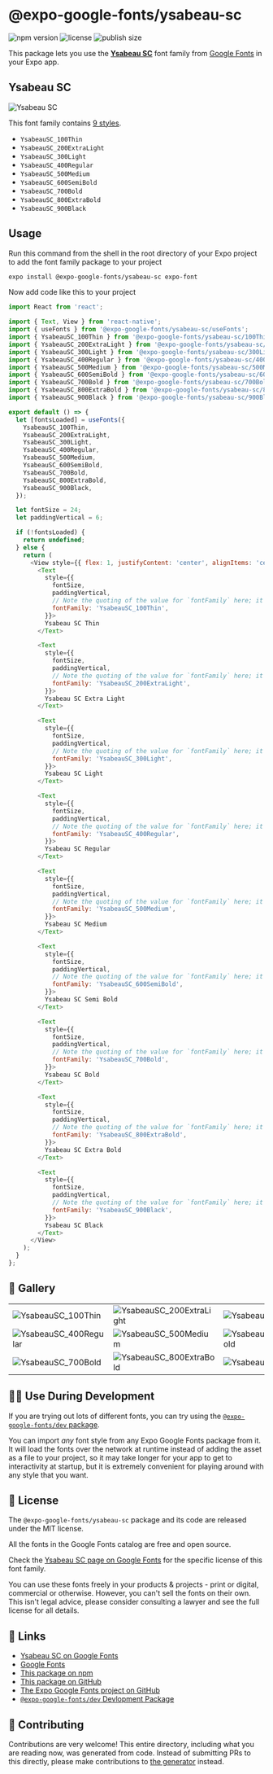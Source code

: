 # @expo-google-fonts/ysabeau-sc

![npm version](https://flat.badgen.net/npm/v/@expo-google-fonts/ysabeau-sc)
![license](https://flat.badgen.net/github/license/expo/google-fonts)
![publish size](https://flat.badgen.net/packagephobia/install/@expo-google-fonts/ysabeau-sc)

This package lets you use the [**Ysabeau SC**](https://fonts.google.com/specimen/Ysabeau+SC) font family from [Google Fonts](https://fonts.google.com/) in your Expo app.

## Ysabeau SC

![Ysabeau SC](./font-family.png)

This font family contains [9 styles](#-gallery).

- `YsabeauSC_100Thin`
- `YsabeauSC_200ExtraLight`
- `YsabeauSC_300Light`
- `YsabeauSC_400Regular`
- `YsabeauSC_500Medium`
- `YsabeauSC_600SemiBold`
- `YsabeauSC_700Bold`
- `YsabeauSC_800ExtraBold`
- `YsabeauSC_900Black`

## Usage

Run this command from the shell in the root directory of your Expo project to add the font family package to your project
```sh
expo install @expo-google-fonts/ysabeau-sc expo-font
```

Now add code like this to your project
```js
import React from 'react';

import { Text, View } from 'react-native';
import { useFonts } from '@expo-google-fonts/ysabeau-sc/useFonts';
import { YsabeauSC_100Thin } from '@expo-google-fonts/ysabeau-sc/100Thin';
import { YsabeauSC_200ExtraLight } from '@expo-google-fonts/ysabeau-sc/200ExtraLight';
import { YsabeauSC_300Light } from '@expo-google-fonts/ysabeau-sc/300Light';
import { YsabeauSC_400Regular } from '@expo-google-fonts/ysabeau-sc/400Regular';
import { YsabeauSC_500Medium } from '@expo-google-fonts/ysabeau-sc/500Medium';
import { YsabeauSC_600SemiBold } from '@expo-google-fonts/ysabeau-sc/600SemiBold';
import { YsabeauSC_700Bold } from '@expo-google-fonts/ysabeau-sc/700Bold';
import { YsabeauSC_800ExtraBold } from '@expo-google-fonts/ysabeau-sc/800ExtraBold';
import { YsabeauSC_900Black } from '@expo-google-fonts/ysabeau-sc/900Black';

export default () => {
  let [fontsLoaded] = useFonts({
    YsabeauSC_100Thin,
    YsabeauSC_200ExtraLight,
    YsabeauSC_300Light,
    YsabeauSC_400Regular,
    YsabeauSC_500Medium,
    YsabeauSC_600SemiBold,
    YsabeauSC_700Bold,
    YsabeauSC_800ExtraBold,
    YsabeauSC_900Black,
  });

  let fontSize = 24;
  let paddingVertical = 6;

  if (!fontsLoaded) {
    return undefined;
  } else {
    return (
      <View style={{ flex: 1, justifyContent: 'center', alignItems: 'center' }}>
        <Text
          style={{
            fontSize,
            paddingVertical,
            // Note the quoting of the value for `fontFamily` here; it expects a string!
            fontFamily: 'YsabeauSC_100Thin',
          }}>
          Ysabeau SC Thin
        </Text>

        <Text
          style={{
            fontSize,
            paddingVertical,
            // Note the quoting of the value for `fontFamily` here; it expects a string!
            fontFamily: 'YsabeauSC_200ExtraLight',
          }}>
          Ysabeau SC Extra Light
        </Text>

        <Text
          style={{
            fontSize,
            paddingVertical,
            // Note the quoting of the value for `fontFamily` here; it expects a string!
            fontFamily: 'YsabeauSC_300Light',
          }}>
          Ysabeau SC Light
        </Text>

        <Text
          style={{
            fontSize,
            paddingVertical,
            // Note the quoting of the value for `fontFamily` here; it expects a string!
            fontFamily: 'YsabeauSC_400Regular',
          }}>
          Ysabeau SC Regular
        </Text>

        <Text
          style={{
            fontSize,
            paddingVertical,
            // Note the quoting of the value for `fontFamily` here; it expects a string!
            fontFamily: 'YsabeauSC_500Medium',
          }}>
          Ysabeau SC Medium
        </Text>

        <Text
          style={{
            fontSize,
            paddingVertical,
            // Note the quoting of the value for `fontFamily` here; it expects a string!
            fontFamily: 'YsabeauSC_600SemiBold',
          }}>
          Ysabeau SC Semi Bold
        </Text>

        <Text
          style={{
            fontSize,
            paddingVertical,
            // Note the quoting of the value for `fontFamily` here; it expects a string!
            fontFamily: 'YsabeauSC_700Bold',
          }}>
          Ysabeau SC Bold
        </Text>

        <Text
          style={{
            fontSize,
            paddingVertical,
            // Note the quoting of the value for `fontFamily` here; it expects a string!
            fontFamily: 'YsabeauSC_800ExtraBold',
          }}>
          Ysabeau SC Extra Bold
        </Text>

        <Text
          style={{
            fontSize,
            paddingVertical,
            // Note the quoting of the value for `fontFamily` here; it expects a string!
            fontFamily: 'YsabeauSC_900Black',
          }}>
          Ysabeau SC Black
        </Text>
      </View>
    );
  }
};

```

## 🔡 Gallery


||||
|-|-|-|
|![YsabeauSC_100Thin](./YsabeauSC_100Thin.ttf.png)|![YsabeauSC_200ExtraLight](./YsabeauSC_200ExtraLight.ttf.png)|![YsabeauSC_300Light](./YsabeauSC_300Light.ttf.png)||
|![YsabeauSC_400Regular](./YsabeauSC_400Regular.ttf.png)|![YsabeauSC_500Medium](./YsabeauSC_500Medium.ttf.png)|![YsabeauSC_600SemiBold](./YsabeauSC_600SemiBold.ttf.png)||
|![YsabeauSC_700Bold](./YsabeauSC_700Bold.ttf.png)|![YsabeauSC_800ExtraBold](./YsabeauSC_800ExtraBold.ttf.png)|![YsabeauSC_900Black](./YsabeauSC_900Black.ttf.png)||


## 👩‍💻 Use During Development

If you are trying out lots of different fonts, you can try using the [`@expo-google-fonts/dev` package](https://github.com/expo/google-fonts/tree/master/font-packages/dev#readme).

You can import *any* font style from any Expo Google Fonts package from it. It will load the fonts
over the network at runtime instead of adding the asset as a file to your project, so it may take longer
for your app to get to interactivity at startup, but it is extremely convenient
for playing around with any style that you want.

## 📖 License

The `@expo-google-fonts/ysabeau-sc` package and its code are released under the MIT license.

All the fonts in the Google Fonts catalog are free and open source.

Check the [Ysabeau SC page on Google Fonts](https://fonts.google.com/specimen/Ysabeau+SC) for the specific license of this font family.

You can use these fonts freely in your products & projects - print or digital, commercial or otherwise. However, you can't sell the fonts on their own. This isn't legal advice, please consider consulting a lawyer and see the full license for all details.

## 🔗 Links

- [Ysabeau SC on Google Fonts](https://fonts.google.com/specimen/Ysabeau+SC)
- [Google Fonts](https://fonts.google.com/)
- [This package on npm](https://www.npmjs.com/package/@expo-google-fonts/ysabeau-sc)
- [This package on GitHub](https://github.com/expo/google-fonts/tree/master/font-packages/ysabeau-sc)
- [The Expo Google Fonts project on GitHub](https://github.com/expo/google-fonts)
- [`@expo-google-fonts/dev` Devlopment Package](https://github.com/expo/google-fonts/tree/master/font-packages/dev)

## 🤝 Contributing

Contributions are very welcome! This entire directory, including what you are reading now, was generated from code. Instead of submitting PRs to this directly, please make contributions to [the generator](https://github.com/expo/google-fonts/tree/master/packages/generator) instead.
